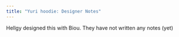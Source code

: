 ```yaml
---
title: "Yuri hoodie: Designer Notes"
---
```


<Fixme>Hellgy designed this with Biou. They have not written any notes (yet)</Fixme>

